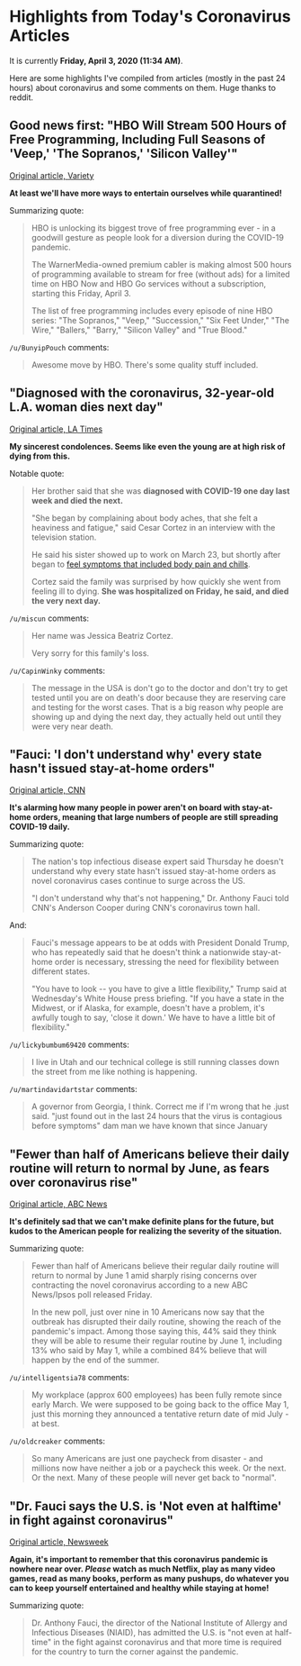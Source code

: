 # Highlights from Today's Coronavirus Articles

It is currently **Friday, April 3, 2020 (11:34 AM)**.

Here are some highlights I've compiled from articles (mostly in the past 24 hours) about coronavirus and some comments on them. Huge thanks to reddit.

## Good news first: "HBO Will Stream 500 Hours of Free Programming, Including Full Seasons of 'Veep,' 'The Sopranos,' 'Silicon Valley'"

[Original article, Variety](https://variety.com/2020/digital/news/hbo-free-streaming-500-hours-sopranos-veep-wire-1234569585/)

**At least we'll have more ways to entertain ourselves while quarantined!**

Summarizing quote:

> HBO is unlocking its biggest trove of free programming ever - in a goodwill gesture as people look for a diversion during the COVID-19 pandemic.
> 
> The WarnerMedia-owned premium cabler is making almost 500 hours of programming available to stream for free (without ads) for a limited time on HBO Now and HBO Go services without a subscription, starting this Friday, April 3.
> 
> The list of free programming includes every episode of nine HBO series: "The Sopranos," "Veep," "Succession," "Six Feet Under," "The Wire," "Ballers," "Barry," "Silicon Valley" and "True Blood."

`/u/BunyipPouch` comments:

> Awesome move by HBO. There's some quality stuff included.

## "Diagnosed with the coronavirus, 32-year-old L.A. woman dies next day"

[Original article, LA Times](https://www.latimes.com/california/story/2020-04-02/salvadoran-woman-dies-quickly-from-coronavirus)

**My sincerest condolences. Seems like even the young are at high risk of dying from this.**

Notable quote:

> Her brother said that she was **diagnosed with COVID-19 one day last week and died the next.**
> 
> "She began by complaining about body aches, that she felt a heaviness and fatigue," said Cesar Cortez in an interview with the television station.
> 
> He said his sister showed up to work on March 23, but shortly after began to [feel symptoms that included body pain and chills](https://www.latimes.com/science/story/2020-03-25/covid-19-symptoms-how-can-i-tell-if-ive-got-the-coronavirus).
> 
> Cortez said the family was surprised by how quickly she went from feeling ill to dying. **She was hospitalized on Friday, he said, and died the very next day.**

`/u/miscun` comments:

> Her name was Jessica Beatriz Cortez.
> 
> Very sorry for this family's loss.

`/u/CapinWinky` comments:

> The message in the USA is don't go to the doctor and don't try to get tested until you are on death's door because they are reserving care and testing for the worst cases. That is a big reason why people are showing up and dying the next day, they actually held out until they were very near death.

## "Fauci: 'I don't understand why' every state hasn't issued stay-at-home orders"

[Original article, CNN](https://www.cnn.com/2020/04/02/politics/fauci-stay-home-coronavirus-states-cnntv/index.html)

**It's alarming how many people in power aren't on board with stay-at-home orders, meaning that large numbers of people are still spreading COVID-19 daily.**

Summarizing quote:

> The nation's top infectious disease expert said Thursday he doesn't understand why every state hasn't issued stay-at-home orders as novel coronavirus cases continue to surge across the US.
>
> "I don't understand why that's not happening," Dr. Anthony Fauci told CNN's Anderson Cooper during CNN's coronavirus town hall.

And:

> Fauci's message appears to be at odds with President Donald Trump, who has repeatedly said that he doesn't think a nationwide stay-at-home order is necessary, stressing the need for flexibility between different states.
> 
> "You have to look -- you have to give a little flexibility," Trump said at Wednesday's White House press briefing. "If you have a state in the Midwest, or if Alaska, for example, doesn't have a problem, it's awfully tough to say, 'close it down.' We have to have a little bit of flexibility."

`/u/lickybumbum69420` comments:

> I live in Utah and our technical college is still running classes down the street from me like nothing is happening.

`/u/martindavidartstar` comments:

> A governor from Georgia, I think. Correct me if I'm wrong that he .just said. "just found out in the last 24 hours that the virus is contagious before symptoms" dam man we have known that since January

## "Fewer than half of Americans believe their daily routine will return to normal by June, as fears over coronavirus rise"

[Original article, ABC News](https://abcnews.go.com/Politics/fewer-half-americans-daily-routine-return-normal-june/story?id=69940187)

**It's definitely sad that we can't make definite plans for the future, but kudos to the American people for realizing the severity of the situation.**

Summarizing quote:

>  Fewer than half of Americans believe their regular daily routine will return to normal by June 1 amid sharply rising concerns over contracting the novel coronavirus according to a new ABC News/Ipsos poll released Friday.
> 
> In the new poll, just over nine in 10 Americans now say that the outbreak has disrupted their daily routine, showing the reach of the pandemic's impact. Among those saying this, 44% said they think they will be able to resume their regular routine by June 1, including 13% who said by May 1, while a combined 84% believe that will happen by the end of the summer.

`/u/intelligentsia78` comments:

> My workplace (approx 600 employees) has been fully remote since early March. We were supposed to be going back to the office May 1, just this morning they announced a tentative return date of mid July - at best.

`/u/oldcreaker` comments:

> So many Americans are just one paycheck from disaster - and millions now have neither a job or a paycheck this week. Or the next. Or the next. Many of these people will never get back to "normal".

## "Dr. Fauci says the U.S. is 'Not even at halftime' in fight against coronavirus"

[Original article, Newsweek](https://www.newsweek.com/fauci-coronavirus-u-s-battle-coach-k-1495918)

**Again, it's important to remember that this coronavirus pandemic is nowhere near over. *Please* watch as much Netflix, play as many video games, read as many books, perform as many pushups, do whatever you can to keep yourself entertained and healthy while staying at home!**

Summarizing quote:

> Dr. Anthony Fauci, the director of the National Institute of Allergy and Infectious Diseases (NIAID), has admitted the U.S. is "not even at half-time" in the fight against coronavirus and that more time is required for the country to turn the corner against the pandemic.
